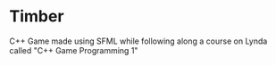 # Timber
C++ Game made using SFML while following along a course on Lynda called "C++ Game Programming 1" 
